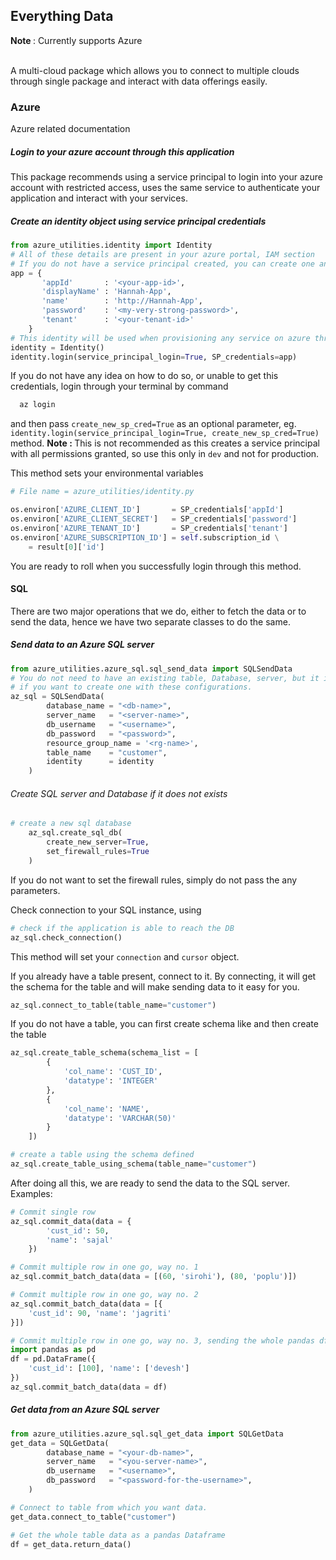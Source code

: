 ## Everything Data
<b> Note </b> : Currently supports Azure <br> <br>

A multi-cloud package which allows you to connect to multiple clouds through single package and interact with data 
offerings easily. 

### Azure
Azure related documentation

##### Login to your azure account through this application
This package recommends using a service principal to login into your azure account with restricted access, uses the same service
to authenticate your application and interact with your services.

##### Create an identity object using service principal credentials

```python
from azure_utilities.identity import Identity
# All of these details are present in your azure portal, IAM section
# If you do not have a service principal created, you can create one and provide the details as mentioned
app = {
       'appId'       : '<your-app-id>',
       'displayName' : 'Hannah-App',
       'name'        : 'http://Hannah-App',
       'password'    : '<my-very-strong-password>',
       'tenant'      : '<your-tenant-id>'
    }
# This identity will be used when provisioning any service on azure through this app
identity = Identity()
identity.login(service_principal_login=True, SP_credentials=app)
```
If you do not have any idea on how to do so, or unable to get this credentials, login through your terminal by command
```bash
  az login
```
and then pass `create_new_sp_cred=True` as an optional parameter, eg. `identity.login(service_principal_login=True, create_new_sp_cred=True)` method.
<b> Note : </b> This is not recommended as this creates a service principal with all permissions granted, so use this only 
in `dev` and not for production.

This method sets your environmental variables 
```python
# File name = azure_utilities/identity.py

os.environ['AZURE_CLIENT_ID']       = SP_credentials['appId']
os.environ['AZURE_CLIENT_SECRET']   = SP_credentials['password']
os.environ['AZURE_TENANT_ID']       = SP_credentials['tenant']
os.environ['AZURE_SUBSCRIPTION_ID'] = self.subscription_id \
    = result[0]['id']
```

You are ready to roll when you successfully login through this method.

#### SQL
There are two major operations that we do, either to fetch the data or to send the data, hence we have two separate classes
to do the same.

##### Send data to an Azure SQL server
```python
from azure_utilities.azure_sql.sql_send_data import SQLSendData
# You do not need to have an existing table, Database, server, but it is neccessary to define all this 
# if you want to create one with these configurations.
az_sql = SQLSendData(
        database_name = "<db-name>",
        server_name   = "<server-name>",
        db_username   = "<username>",
        db_password   = "<password>",
        resource_group_name = '<rg-name>',
        table_name    = "customer",
        identity      = identity
    )
```
###### Create SQL server and Database if it does not exists

```python
# create a new sql database
    az_sql.create_sql_db(
        create_new_server=True,
        set_firewall_rules=True
    )
```
If you do not want to set the firewall rules, simply do not pass the any parameters.

Check connection to your SQL instance, using 
```python
# check if the application is able to reach the DB
az_sql.check_connection()
```
This method will set your `connection` and `cursor` object.

If you already have a table present, connect to it. By connecting, it will get the schema for the table
and will make sending data to it easy for you.
```python
az_sql.connect_to_table(table_name="customer")
```

If you do not have a table, you can first create schema like and then create the table
```python
az_sql.create_table_schema(schema_list = [
        {
            'col_name': 'CUST_ID',
            'datatype': 'INTEGER'
        },
        {
            'col_name': 'NAME',
            'datatype': 'VARCHAR(50)'
        }
    ])

# create a table using the schema defined
az_sql.create_table_using_schema(table_name="customer")
```

After doing all this, we are ready to send the data to the SQL server. Examples:
```python
# Commit single row
az_sql.commit_data(data = {
        'cust_id': 50,
        'name': 'sajal'
    })

# Commit multiple row in one go, way no. 1
az_sql.commit_batch_data(data = [(60, 'sirohi'), (80, 'poplu')])

# Commit multiple row in one go, way no. 2
az_sql.commit_batch_data(data = [{
    'cust_id': 90, 'name': 'jagriti'
}])

# Commit multiple row in one go, way no. 3, sending the whole pandas df
import pandas as pd
df = pd.DataFrame({
    'cust_id': [100], 'name': ['devesh']
})
az_sql.commit_batch_data(data = df)
```

##### Get data from an Azure SQL server
```python
from azure_utilities.azure_sql.sql_get_data import SQLGetData
get_data = SQLGetData(
        database_name = "<your-db-name>",
        server_name   = "<you-server-name>",
        db_username   = "<username>",
        db_password   = "<password-for-the-username>",
    )

# Connect to table from which you want data.
get_data.connect_to_table("customer")

# Get the whole table data as a pandas Dataframe
df = get_data.return_data()

```